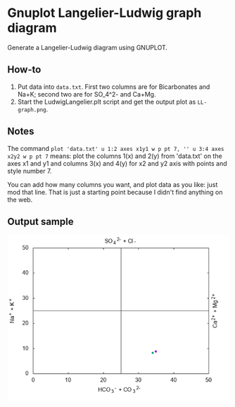 # Gnuplot Langelier-Ludwig graph diagram
Generate a Langelier-Ludwig diagram using GNUPLOT. 

## How-to

1. Put data into `data.txt`. First two columns are for Bicarbonates and Na+K; second two are for SO_4^2- and Ca+Mg.
2. Start the LudwigLangelier.plt script and get the output plot as `LL-graph.png`.

## Notes

The command `plot 'data.txt' u 1:2 axes x1y1 w p pt 7, '' u 3:4 axes x2y2 w p pt 7` means: plot the columns 1(x) and 2(y) from 'data.txt' on the axes x1 and y1 and columns 3(x) and 4(y) for x2 and y2 axis with points and style number 7. 

You can add how many columns you want, and plot data as you like: just mod that line. 
That is just a starting point because I didn't find anything on the web. 

## Output sample

![alt text](LL-Graph.png)
